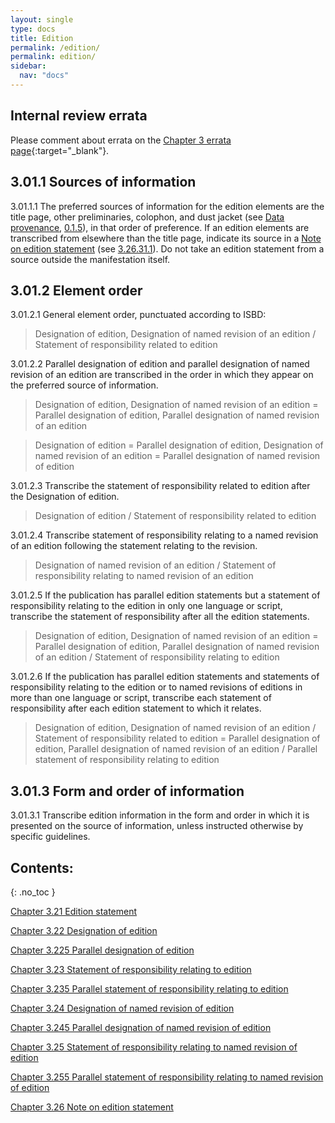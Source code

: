 ```yaml
---
layout: single
type: docs
title: Edition
permalink: /edition/
permalink: edition/
sidebar:
  nav: "docs"
---
```


## Internal review errata

Please comment about errata on the [Chapter 3 errata page](https://docs.google.com/document/d/1DqZ9-Ti8K8sHmcmPWpP4tH-ENfIOKGhHwR9XuZ9HwOk/edit#heading=h.dx3s4s9nbecg){:target="_blank"}.

## 3.01.1 Sources of information

<a name="3.01.1.1">3.01.1.1</a> The preferred sources of information for the edition elements are the title page, other preliminaries, colophon, and dust jacket (see [Data provenance](/DCRMR/general-rules/Data-provenance/), [0.1.5](/DCRMR/general-rules/Data-provenance/#015-sources-of-information)), in that order of preference. If an edition elements are transcribed from elsewhere than the title page, indicate its source in a [Note on edition statement](/DCRMR/edition/Note-on-edition-statement/) (see [3.26.31.1](/DCRMR/edition/Note-on-edition-statement/#3.26.31.1)). Do not take an edition statement from a source outside the manifestation itself.

## 3.01.2 Element order

<a name="3.01.2.1">3.01.2.1</a> General element order, punctuated according to ISBD:

>Designation of edition, Designation of named revision of an edition  / Statement of responsibility related to edition

<a name="3.01.2.2">3.01.2.2</a> Parallel designation of edition and parallel designation of named revision of an edition are transcribed in the order in which they appear on the preferred source of information.

>Designation of edition, Designation of named revision of an edition = Parallel designation of edition, Parallel designation of named revision of an edition

>Designation of edition = Parallel designation of edition, Designation of named revision of an edition = Parallel designation of named revision of edition

<a name="3.01.2.3">3.01.2.3</a> Transcribe the statement of responsibility related to edition after the Designation of edition.

>Designation of edition / Statement of responsibility related to edition

<a name="3.01.2.4">3.01.2.4</a> Transcribe statement of responsibility relating to a named revision of an edition following the statement relating to the revision.

>Designation of named revision of an edition / Statement of responsibility relating to named revision of an edition

<a name="3.01.2.5">3.01.2.5</a> If the publication has parallel edition statements but a statement of responsibility relating to the edition in only one language or script, transcribe the statement of responsibility after all the edition statements.

>Designation of edition, Designation of named revision of an edition = Parallel designation of edition, Parallel designation of named revision of an edition / Statement of responsibility relating to edition

<a name="3.01.2.6">3.01.2.6</a> If the publication has parallel edition statements and statements of responsibility relating to the edition or to named revisions of editions in more than one language or script, transcribe each statement of responsibility after each edition statement to which it relates.

>Designation of edition, Designation of named revision of an edition / Statement of responsibility related to edition = Parallel designation of edition, Parallel designation of named revision of an edition / Parallel statement of responsibility relating to edition

## 3.01.3 Form and order of information

<a name="3.01.3.1">3.01.3.1</a> Transcribe edition information in the form and order in which it is presented on the source of information, unless instructed otherwise by specific guidelines.

## Contents:
{: .no_toc }

[Chapter 3.21 Edition statement](/DCRMR/edition/Edition-statement/)

[Chapter 3.22 Designation of edition](/DCRMR/edition/Designation-of-edition/)

[Chapter 3.225 Parallel designation of edition](/DCRMR/edition/Parallel-designation-of-edition/)

[Chapter 3.23 Statement of responsibility relating to edition](/DCRMR/edition/Statement-of-responsibility-relating-to-edition/)

[Chapter 3.235 Parallel statement of responsibility relating to edition](/DCRMR/edition/Parallel-statement-of-responsibility-relating-to-edition/)

[Chapter 3.24 Designation of named revision of edition](/DCRMR/edition/Designation-of-named-revision-of-edition/)

[Chapter 3.245 Parallel designation of named revision of edition](/DCRMR/edition/Parallel-designation-of-named-revision-of-edition/)

[Chapter 3.25 Statement of responsibility relating to named revision of edition](/DCRMR/edition/Statement-of-responsibility-relating-to-named-revision-of-edition/)

[Chapter 3.255 Parallel statement of responsibility relating to named revision of edition](/DCRMR/edition/Parallel-statement-of-responsibility-relating-to-named-revision-of-edition/)

[Chapter 3.26 Note on edition statement](/DCRMR/edition/Note-on-edition-statement/)
